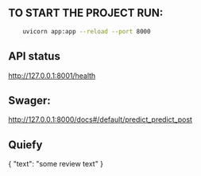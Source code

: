 ## TO START THE PROJECT RUN:

```bash
    uvicorn app:app --reload --port 8000
```

## API status

http://127.0.0.1:8001/health

## Swager:

http://127.0.0.1:8000/docs#/default/predict_predict_post

## Quiefy

{
"text": "some review text"
}
